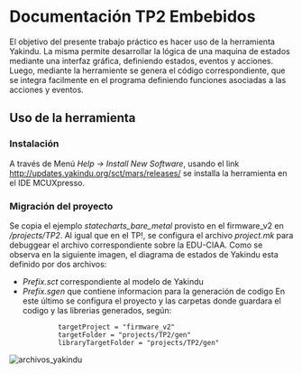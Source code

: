 # Documentación TP2 Embebidos

El objetivo del presente trabajo práctico es hacer uso de la herramienta Yakindu. La misma permite desarrollar la lógica de una maquina de estados mediante una interfaz gráfica, definiendo estados, eventos y acciones. Luego, mediante la herramiente se genera el código correspondiente, que se integra facilmente en el programa definiendo funciones asociadas a las acciones y eventos.

## Uso de la herramienta

### Instalación
A través de Menú *Help → Install New Software*, usando el link http://updates.yakindu.org/sct/mars/releases/ se installa la herramienta en el IDE MCUXpresso.

### Migración del proyecto
Se copia el ejemplo *statecharts_bare_metal* provisto en el firmware_v2 en */projects/TP2*. Al igual que en el TP!, se configura el archivo *project.mk* para debuggear el archivo correspondiente sobre la EDU-CIAA.
Como se observa en la siguiente imagen, el diagrama de estados de Yakindu esta definido por dos archivos:
- *Prefix.sct* correspondiente al modelo de Yakindu
- *Prefix.sgen* que contiene informacion para la generación de codigo
En este último se configura el proyecto y las carpetas donde guardara el codigo y las librerias generados, según:
```
			targetProject = "firmware_v2"
			targetFolder = "projects/TP2/gen"
			libraryTargetFolder = "projects/TP2/gen"
```
![archivos_yakindu](https://github.com/mtorcasso/TP1/blob/master/img/archivos_yakindu.png)
